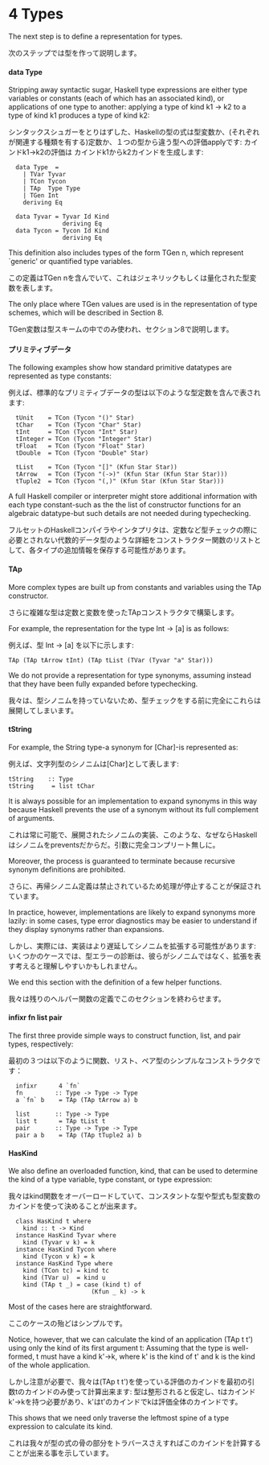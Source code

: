 # 4  Types

The next step is to define a representation for types.

次のステップでは型を作って説明します。

#### data Type

Stripping away syntactic sugar, Haskell type expressions are either type variables or constants (each of which has an associated kind), or applications of one type to another: applying a type of kind k1 -> k2 to a type of kind k1 produces a type of kind k2:

シンタックスシュガーをとりはずした、Haskellの型の式は型変数か、(それぞれが関連する種類を有する)定数か、１つの型から違う型への評価applyです: カインドk1->k2の評価は カインドk1からk2カインドを生成します:

	  data Type  =
	    | TVar Tyvar
	    | TCon Tycon
	    | TAp  Type Type
	    | TGen Int
	    deriving Eq

	  data Tyvar = Tyvar Id Kind
	               deriving Eq
	  data Tycon = Tycon Id Kind
	               deriving Eq

This definition also includes types of the form TGen n, which represent `generic' or quantified type variables.

この定義はTGen nを含んでいて、これはジェネリックもしくは量化された型変数を表します。

The only place where TGen values are used is in the representation of type schemes, which will be described in Section 8.

TGen変数は型スキームの中でのみ使われ、セクション8で説明します。

#### プリミティブデータ

The following examples show how standard primitive datatypes are represented as type constants:

例えば、標準的なプリミティブデータの型は以下のような型定数を含んで表されます:

	  tUnit    = TCon (Tycon "()" Star)
	  tChar    = TCon (Tycon "Char" Star)
	  tInt     = TCon (Tycon "Int" Star)
	  tInteger = TCon (Tycon "Integer" Star)
	  tFloat   = TCon (Tycon "Float" Star)
	  tDouble  = TCon (Tycon "Double" Star)

	  tList    = TCon (Tycon "[]" (Kfun Star Star))
	  tArrow   = TCon (Tycon "(->)" (Kfun Star (Kfun Star Star)))
	  tTuple2  = TCon (Tycon "(,)" (Kfun Star (Kfun Star Star)))

A full Haskell compiler or interpreter might store additional information with each type constant-such as the the list of constructor functions for an algebraic datatype-but such details are not needed during typechecking.

フルセットのHaskellコンパイラやインタプリタは、定数など型チェックの際に必要とされない代数的データ型のような詳細をコンストラクター関数のリストとして、各タイプの追加情報を保存する可能性があります。

#### TAp

More complex types are built up from constants and variables using the TAp constructor.

さらに複雑な型は定数と変数を使ったTApコンストラクタで構築します。

For example, the representation for the type Int -> [a] is as follows:

例えば、型 Int -> [a] を以下に示します:

	TAp (TAp tArrow tInt) (TAp tList (TVar (Tyvar "a" Star)))

We do not provide a representation for type synonyms, assuming instead that they have been fully expanded before typechecking.

我々は、型シノニムを持っていないため、型チェックをする前に完全にこれらは展開してしまいます。

#### tString

For example, the String type-a synonym for [Char]-is represented as:

例えば、文字列型のシノニムは[Char]として表します:

	tString    :: Type
	tString     = list tChar

It is always possible for an implementation to expand synonyms in this way because Haskell prevents the use of a synonym without its full complement of arguments.

これは常に可能で、展開されたシノニムの実装、このような、なぜならHaskellはシノニムをpreventsだからだ。引数に完全コンプリート無しに。

Moreover, the process is guaranteed to terminate because recursive synonym definitions are prohibited.

さらに、再帰シノニム定義は禁止されているため処理が停止することが保証されています。

In practice, however, implementations are likely to expand synonyms more lazily: in some cases, type error diagnostics may be easier to understand if they display synonyms rather than expansions.

しかし、実際には、実装はより遅延してシノニムを拡張する可能性があります: いくつかのケースでは、型エラーの診断は、彼らがシノニムではなく、拡張を表す考えると理解しやすいかもしれません。

We end this section with the definition of a few helper functions.

我々は残りのヘルパー関数の定義でこのセクションを終わらせます。

#### infixr fn list pair

The first three provide simple ways to construct function, list, and pair types, respectively:

最初の３つは以下のように関数、リスト、ペア型のシンプルなコンストラクタです：

	  infixr      4 `fn`
	  fn         :: Type -> Type -> Type
	  a `fn` b    = TAp (TAp tArrow a) b

	  list       :: Type -> Type
	  list t      = TAp tList t
	  pair       :: Type -> Type -> Type
	  pair a b    = TAp (TAp tTuple2 a) b

#### HasKind

We also define an overloaded function, kind, that can be used to determine the kind of a type variable, type constant, or type expression:

我々はkind関数をオーバーロードしていて、コンスタントな型や型式も型変数のカインドを使って決めることが出来ます。

	  class HasKind t where
	    kind :: t -> Kind
	  instance HasKind Tyvar where
	    kind (Tyvar v k) = k
	  instance HasKind Tycon where
	    kind (Tycon v k) = k
	  instance HasKind Type where
	    kind (TCon tc) = kind tc
	    kind (TVar u)  = kind u
	    kind (TAp t _) = case (kind t) of
	                       (Kfun _ k) -> k


Most of the cases here are straightforward.

ここのケースの殆どはシンプルです。

Notice, however, that we can calculate the kind of an application (TAp t t') using only the kind of its first argument t: Assuming that the type is well-formed, t must have a kind k'->k, where k' is the kind of t' and k is the kind of the whole application.

しかし注意が必要で、我々は(TAp t t')を使っている評価のカインドを最初の引数tのカインドのみ使って計算出来ます: 型は整形されると仮定し、tはカインドk'->kを持つ必要があり、k'はt'のカインドでkは評価全体のカインドです。

This shows that we need only traverse the leftmost spine of a type expression to calculate its kind.

これは我々が型の式の骨の部分をトラバースさえすればこのカインドを計算することが出来る事を示しています。
